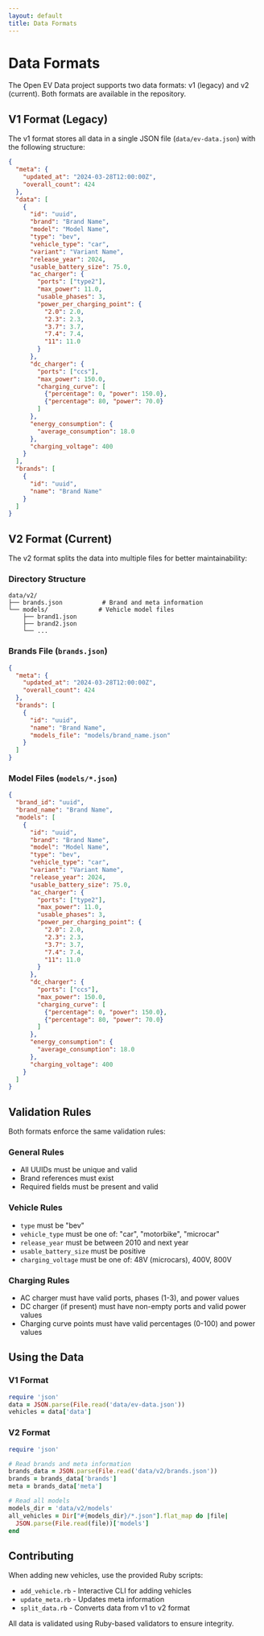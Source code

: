 ```yaml
---
layout: default
title: Data Formats
---
```


# Data Formats

The Open EV Data project supports two data formats: v1 (legacy) and v2 (current). Both formats are available in the repository.

## V1 Format (Legacy)

The v1 format stores all data in a single JSON file (`data/ev-data.json`) with the following structure:

```json
{
  "meta": {
    "updated_at": "2024-03-28T12:00:00Z",
    "overall_count": 424
  },
  "data": [
    {
      "id": "uuid",
      "brand": "Brand Name",
      "model": "Model Name",
      "type": "bev",
      "vehicle_type": "car",
      "variant": "Variant Name",
      "release_year": 2024,
      "usable_battery_size": 75.0,
      "ac_charger": {
        "ports": ["type2"],
        "max_power": 11.0,
        "usable_phases": 3,
        "power_per_charging_point": {
          "2.0": 2.0,
          "2.3": 2.3,
          "3.7": 3.7,
          "7.4": 7.4,
          "11": 11.0
        }
      },
      "dc_charger": {
        "ports": ["ccs"],
        "max_power": 150.0,
        "charging_curve": [
          {"percentage": 0, "power": 150.0},
          {"percentage": 80, "power": 70.0}
        ]
      },
      "energy_consumption": {
        "average_consumption": 18.0
      },
      "charging_voltage": 400
    }
  ],
  "brands": [
    {
      "id": "uuid",
      "name": "Brand Name"
    }
  ]
}
```

## V2 Format (Current)

The v2 format splits the data into multiple files for better maintainability:

### Directory Structure

```
data/v2/
├── brands.json           # Brand and meta information
└── models/              # Vehicle model files
    ├── brand1.json
    ├── brand2.json
    └── ...
```

### Brands File (`brands.json`)

```json
{
  "meta": {
    "updated_at": "2024-03-28T12:00:00Z",
    "overall_count": 424
  },
  "brands": [
    {
      "id": "uuid",
      "name": "Brand Name",
      "models_file": "models/brand_name.json"
    }
  ]
}
```

### Model Files (`models/*.json`)

```json
{
  "brand_id": "uuid",
  "brand_name": "Brand Name",
  "models": [
    {
      "id": "uuid",
      "brand": "Brand Name",
      "model": "Model Name",
      "type": "bev",
      "vehicle_type": "car",
      "variant": "Variant Name",
      "release_year": 2024,
      "usable_battery_size": 75.0,
      "ac_charger": {
        "ports": ["type2"],
        "max_power": 11.0,
        "usable_phases": 3,
        "power_per_charging_point": {
          "2.0": 2.0,
          "2.3": 2.3,
          "3.7": 3.7,
          "7.4": 7.4,
          "11": 11.0
        }
      },
      "dc_charger": {
        "ports": ["ccs"],
        "max_power": 150.0,
        "charging_curve": [
          {"percentage": 0, "power": 150.0},
          {"percentage": 80, "power": 70.0}
        ]
      },
      "energy_consumption": {
        "average_consumption": 18.0
      },
      "charging_voltage": 400
    }
  ]
}
```

## Validation Rules

Both formats enforce the same validation rules:

### General Rules

- All UUIDs must be unique and valid
- Brand references must exist
- Required fields must be present and valid

### Vehicle Rules

- `type` must be "bev"
- `vehicle_type` must be one of: "car", "motorbike", "microcar"
- `release_year` must be between 2010 and next year
- `usable_battery_size` must be positive
- `charging_voltage` must be one of: 48V (microcars), 400V, 800V

### Charging Rules

- AC charger must have valid ports, phases (1-3), and power values
- DC charger (if present) must have non-empty ports and valid power values
- Charging curve points must have valid percentages (0-100) and power values

## Using the Data

### V1 Format

```ruby
require 'json'
data = JSON.parse(File.read('data/ev-data.json'))
vehicles = data['data']
```

### V2 Format

```ruby
require 'json'

# Read brands and meta information
brands_data = JSON.parse(File.read('data/v2/brands.json'))
brands = brands_data['brands']
meta = brands_data['meta']

# Read all models
models_dir = 'data/v2/models'
all_vehicles = Dir["#{models_dir}/*.json"].flat_map do |file|
  JSON.parse(File.read(file))['models']
end
```

## Contributing

When adding new vehicles, use the provided Ruby scripts:

- `add_vehicle.rb` - Interactive CLI for adding vehicles
- `update_meta.rb` - Updates meta information
- `split_data.rb` - Converts data from v1 to v2 format

All data is validated using Ruby-based validators to ensure integrity.
